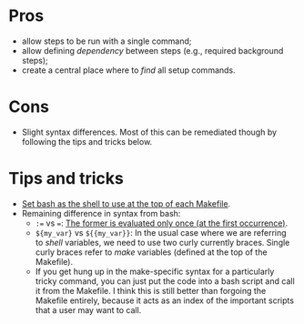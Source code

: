 # Pros

- allow steps to be run with a single command;
- allow defining *dependency* between steps (e.g., required background steps);
- create a central place where to *find* all setup commands.

# Cons

- Slight syntax differences. Most of this can be remediated though by following the tips and tricks below.

# Tips and tricks

- [Set bash as the shell to use at the top of each Makefile](https://github.com/tloeber/MLOps-template/blob/37fdb812d3b145dd372b9af18f1f3d532036a2af/Makefile#L1).
- Remaining difference in syntax from bash:
  - `:=` vs `=`: [The former is evaluated only once (at the first occurrence)](https://stackoverflow.com/questions/4879592/whats-the-difference-between-and-in-makefile).
  - `${my_var}` vs `${{my_var}}`: In the usual case where we are referring to *shell* variables, we need to use two curly currently braces.  Single curly braces refer to *make* variables (defined at the top of the Makefile).
  - If you get hung up in the make-specific syntax for a particularly tricky command, you can just put the code into a bash script and call it from the  Makefile. I think this is still better than forgoing the Makefile entirely, because it acts as an index of the important scripts that a user may want to call.
